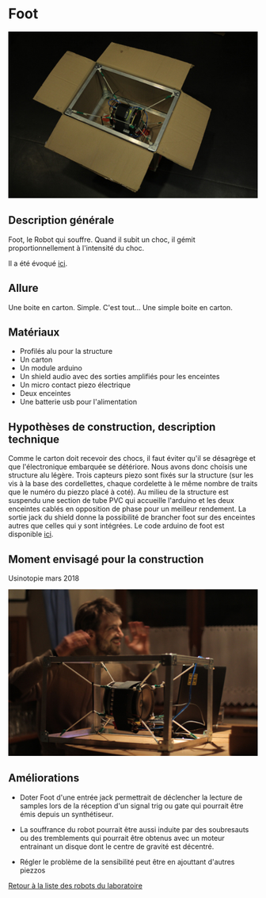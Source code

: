 # Foot
![](/ressources/photos/foot.JPG)
## Description générale

Foot, le Robot qui souffre. Quand il subit un choc, il gémit proportionnellement à l'intensité du choc.

Il a été évoqué [ici](../scenes/anthropomorphisme.md).

## Allure

Une boite en carton. Simple.
C'est tout...
Une simple boite en carton.

## Matériaux

- Profilés alu pour la structure
- Un carton
- Un module arduino
- Un shield audio avec des sorties amplifiés pour les enceintes 
- Un micro contact piezo électrique
- Deux enceintes
- Une batterie usb pour l'alimentation

## Hypothèses de construction, description technique

Comme le carton doit recevoir des chocs, il faut éviter qu'il se désagrège et que l'électronique embarquée se détériore. Nous avons donc choisis une structure alu légère. Trois capteurs piezo sont fixés sur la structure (sur les vis à la base des cordellettes, chaque cordelette à le même nombre de traits que le numéro du piezzo placé à coté). Au milieu de la structure est suspendu une section de tube PVC qui accueille l'arduino et les deux enceintes cablés en opposition de phase pour un meilleur rendement.
La sortie jack du shield donne la possibilité de brancher foot sur des enceintes autres que celles qui y sont intégrées.
Le code arduino de foot est disponible [ici](../../sources/arduino/foot).

## Moment envisagé pour la construction

Usinotopie mars 2018

![](/ressources/photos/foot_fabi.JPG)

## Améliorations

- Doter Foot d'une entrée jack permettrait de déclencher la lecture de samples lors de la réception d'un signal trig ou gate qui pourrait être émis depuis un synthétiseur.

- La souffrance du robot pourrait être aussi induite par des soubresauts ou des tremblements qui pourrait être obtenus avec un moteur entrainant un disque dont le centre de gravité est décentré.

- Régler le problème de la sensibilité peut être en ajouttant d'autres piezzos

[Retour à la liste des robots du laboratoire](.)
